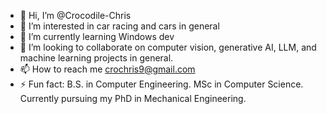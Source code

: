 - 👋 Hi, I’m @Crocodile-Chris
- 👀 I’m interested in car racing and cars in general
- 🌱 I’m currently learning Windows dev
- 💞️ I’m looking to collaborate on computer vision, generative AI, LLM, and machine learning projects in general.
- 📫 How to reach me crochris9@gmail.com
- ⚡ Fun fact: B.S. in Computer Engineering. MSc in Computer Science. Currently pursuing my PhD in Mechanical Engineering.

<!---
Crocodile-Chris/Crocodile-Chris is a ✨ special ✨ repository because its `README.md` (this file) appears on your GitHub profile.
You can click the Preview link to take a look at your changes.
--->
